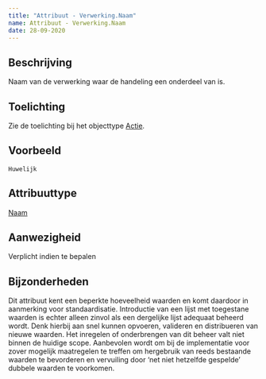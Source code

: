 ```yaml
---
title: "Attribuut - Verwerking.Naam"
name: Attribuut - Verwerking.Naam
date: 28-09-2020
---
```


## Beschrijving
Naam van de verwerking waar de handeling een onderdeel van is.

## Toelichting
Zie de toelichting bij het objecttype [Actie](../objecttypen/Actie.md).

## Voorbeeld
`Huwelijk`

## Attribuuttype
[Naam](../attribuuttypen/Naam.md)

## Aanwezigheid
Verplicht indien te bepalen

## Bijzonderheden
Dit attribuut kent een beperkte hoeveelheid waarden en komt daardoor in aanmerking voor standaardisatie. Introductie van een lijst met toegestane waarden is echter alleen zinvol als een dergelijke lijst adequaat beheerd wordt. Denk hierbij aan snel kunnen opvoeren, valideren en distribueren van nieuwe waarden. Het inregelen of onderbrengen van dit beheer valt niet binnen de huidige scope. Aanbevolen wordt om bij de implementatie voor zover mogelijk maatregelen te treffen om hergebruik van reeds bestaande waarden te bevorderen en vervuiling door ‘net niet hetzelfde gespelde’ dubbele waarden te voorkomen.
